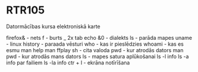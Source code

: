 # RTR105
Datormācības kursa elektroniskā karte


firefox& - nets
f - burts _ 2x tab
echo &0 - dialekts
ls - parāda mapes
uname - linux
history - paraada vēsturi
who - kas ir pieslēdzies
whoami - kas es esmu
man help
man ffplay
sh - cita valoda
pwd - kur atrodās dators
man pwd - kur atrodās mans dators
ls - mapes satura aplūkošanai
ls -l info
ls -a info par failiem
ls -la info
ctr + l - ekrāna notīrīšana
